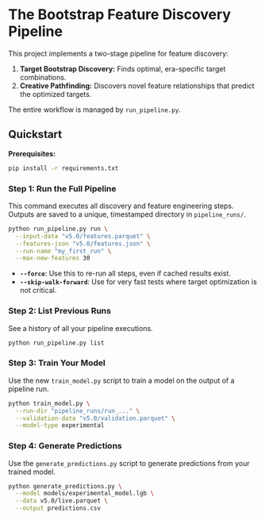 # The Bootstrap Feature Discovery Pipeline

This project implements a two-stage pipeline for feature discovery:
1.  **Target Bootstrap Discovery:** Finds optimal, era-specific target combinations.
2.  **Creative Pathfinding:** Discovers novel feature relationships that predict the optimized targets.

The entire workflow is managed by `run_pipeline.py`.

## Quickstart

**Prerequisites:**
```bash
pip install -r requirements.txt
```

### Step 1: Run the Full Pipeline

This command executes all discovery and feature engineering steps. Outputs are saved to a unique, timestamped directory in `pipeline_runs/`.

```bash
python run_pipeline.py run \
  --input-data "v5.0/features.parquet" \
  --features-json "v5.0/features.json" \
  --run-name "my_first_run" \
  --max-new-features 30
```
*   **`--force`**: Use this to re-run all steps, even if cached results exist.
*   **`--skip-walk-forward`**: Use for very fast tests where target optimization is not critical.

### Step 2: List Previous Runs

See a history of all your pipeline executions.

```bash
python run_pipeline.py list
```

### Step 3: Train Your Model

Use the new `train_model.py` script to train a model on the output of a pipeline run.

```bash
python train_model.py \
  --run-dir "pipeline_runs/run_..." \
  --validation-data "v5.0/validation.parquet" \
  --model-type experimental
```

### Step 4: Generate Predictions

Use the `generate_predictions.py` script to generate predictions from your trained model.

```bash
python generate_predictions.py \
  --model models/experimental_model.lgb \
  --data v5.0/live.parquet \
  --output predictions.csv
```

